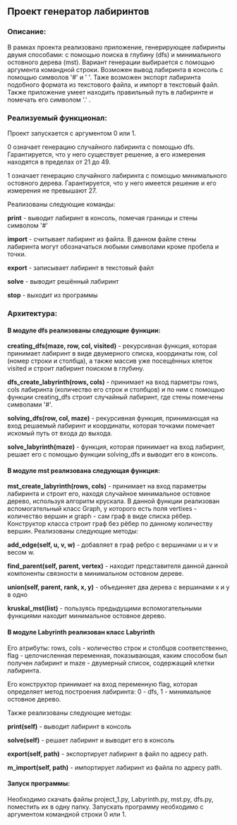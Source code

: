 ## Проект генератор лабиринтов

### Описание:

В рамках проекта реализовано приложение, генерирующее лабиринты двумя способами: с помощью поиска в глубину (dfs) и минимального остовного дерева (mst). Вариант генерации выбирается с помощью аргумента командной строки. Возможен вывод лабиринта в консоль с помощью символов '#' и ' '. Таже возможен экспорт лабиринта подобного формата из текстового файла, и импорт в текстовый файл. Также приложение умеет находить правильный путь в лабиринте и помечать его символом '.' .

### Реализуемый функционал:

Проект запускается с аргументом 0 или 1.

 0 означает генерацию случайного лабиринта с помощью dfs. Гарантируется, что у него существует решение, а его измерения находятся в пределах от 21 до 49.
 
 1 означает генерацию случайного лабиринта с помощью минимального остовного дерева. Гарантируется, что у него имеется решение и его измерения не превышают 27.

Реализованы следующие команды:

**print** - выводит лабиринт в консоль, помечая границы и стены символом '#'

**import** - считывает лабиринт из файла. В данном файле стены лабиринта могут обозначаться любыми символами кроме пробела и точки.

**export** - записывает лабиринт в текстовый файл

**solve** - выводит решённый лабиринт

**stop** - выходит из программы

###  Архитектура:

#### В модуле dfs реализованы следующие функции:

**creating_dfs(maze, row, col, visited)** - рекурсивная функция, которая принимает лабиринт в виде двумерного списка, координаты row, col (номер строки и столбца), а также массив уже посещённых клеток visited и строит лабиринт поиском в глубину.

**dfs_create_labyrinth(rows, cols)** - принимает на вход парметры rows, cols лабиринта (количество его строк и столбцов) и по ним с помощью функции creating_dfs строит случайный лабиринт, где стены помечены символами '#'.

**solving_dfs(row, col, maze)** - рекурсивная функция, принимающая на вход решаемый лабиринт и координаты, которая точками помечает искомый путь от входа до выхода.

**solve_labyrinth(maze)** - функция, которая принимает на вход лабиринт, решает его с помощью функции solving_dfs и выводит его в консоль.

#### В модуле mst реализована следующая функция:

**mst_create_labyrinth(rows, cols)** - принимает на вход параметры лабиринта и строит его, находя случайное минимальное остовное дерево, используя алгоритм крускала.
В данной функции реализован вспомогательный  класс Graph, у которого есть поля vertixes - количество вершин и graph - сам граф в виде списка рёбер. Конструктор класса строит граф без рёбер по данному количеству вершин. Реализованы следующие методы:

**add_edge(self, u, v, w)** - добавляет в граф ребро с вершинами u и v и весом w.

**find_parent(self, parent, vertex)** - находит представителя данной данной компоненты связности в минимальном остовном дереве.

**union(self, parent, rank, x, y)** - объединяет два дерева с вершинами x и y в одно

**kruskal_mst(list)** - пользуясь предыдущими вспомогательными функциями находит минимальное остовное дерево.


#### В модуле Labyrinth реализован класс Labyrinth

Его атрибуты: rows, cols - количество строк и столбцов соответственно, flag - целочисленная переменная, показывающая, каким способом был получен лабиринт и maze - двумерный список, содержащий клетки лабиринта.

Его конструктор принимает на вход переменную flag, которая определяет метод построения лабиринта: 0 - dfs, 1 - минимальное остовное дерево. 

Также реализованы следующие методы:

**print(self)** - выводит лабиринт в консоль

**solve(self)** - решает лабиринт и выводит его в консоль

**export(self, path)** - экспортирует лабиринт в файл по адресу path.

**m_import(self, path)** - импортирует лабиринт из файла по адресу path.


#### Запуск программы:

Необходимо скачать файлы project_1.py, Labyrinth.py, mst.py, dfs.py, поместить их в одну папку. Запускать программу необходимо с аргументом командной строки 0 или 1.





